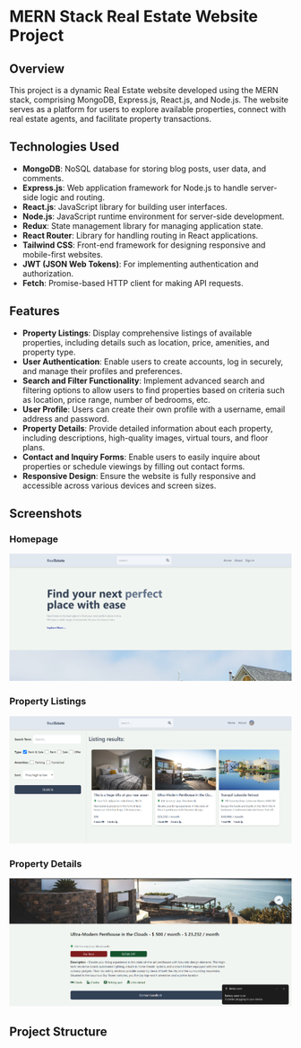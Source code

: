 # MERN Stack Real Estate Website Project

## Overview
This project is a dynamic Real Estate website developed using the MERN stack, comprising MongoDB, Express.js, React.js, and Node.js. The website serves as a platform for users to explore available properties, connect with real estate agents, and facilitate property transactions.

## Technologies Used

- **MongoDB**: NoSQL database for storing blog posts, user data, and comments.
- **Express.js**: Web application framework for Node.js to handle server-side logic and routing.
- **React.js**: JavaScript library for building user interfaces.
- **Node.js**: JavaScript runtime environment for server-side development.
- **Redux**: State management library for managing application state.
- **React Router**: Library for handling routing in React applications.
- **Tailwind CSS**: Front-end framework for designing responsive and mobile-first websites.
- **JWT (JSON Web Tokens)**: For implementing authentication and authorization.
- **Fetch**: Promise-based HTTP client for making API requests.

## Features
- **Property Listings**: Display comprehensive listings of available properties, including details such as location, price, amenities, and property type.
- **User Authentication**: Enable users to create accounts, log in securely, and manage their profiles and preferences.
- **Search and Filter Functionality**: Implement advanced search and filtering options to allow users to find properties based on criteria such as location, price range, number of bedrooms, etc.
- **User Profile**: Users can create their own profile with a username, email address and password.
- **Property Details**: Provide detailed information about each property, including descriptions, high-quality images, virtual tours, and floor plans.
- **Contact and Inquiry Forms**: Enable users to easily inquire about properties or schedule viewings by filling out contact forms.
- **Responsive Design**: Ensure the website is fully responsive and accessible across various devices and screen sizes.

## Screenshots

### Homepage
![Homepage](/imgs/home.png)

### Property Listings
![Property Listings](/imgs/listing.png)

### Property Details
![Property Details](/imgs/listingDetails.png)

## Project Structure
